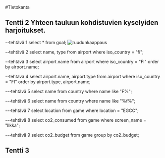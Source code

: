 #Tietokanta

## Tentti 2 Yhteen tauluun kohdistuvien kyselyiden harjoitukset.

--tehtävä 1
select * from goal;
![ruudunkaappaus](kuvatiedoston-nimi.png)

--tehtävä 2
select name, type 
from airport
where iso_country = "fi";

--tehtävä 3
select airport.name
from airport
where iso_country = "FI"
order by airport.name;

--tehtävä 4
select airport.name, airport.type
from airport
where iso_country = "FI"
order by airport.type, airport.name;

---tehtävä 5
select name
from country
where name like "F%";

---tehtävä 6
select name
from country
where name like "%f%";

---tehtävä 7
select location
from game
where location = "EGCC";

---tehtävä 8
select co2_consumed
from game
where screen_name = "Ilkka";

---tehtävä 9
select co2_budget
from game
group by co2_budget;

## Tentti 3 




